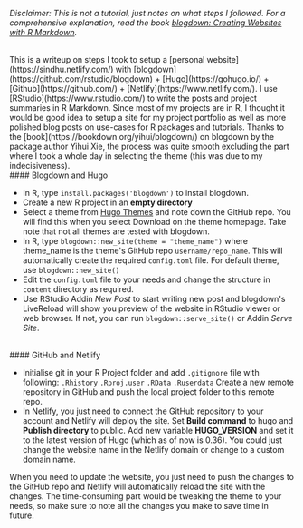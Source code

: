 <!-- 
.. title: New site with blogdown
.. slug: new-site-with-blogdown
.. date: 2018-02-13 14:27:13 UTC+08:00
.. tags: R, communication
.. category: 
.. link: 
.. description: 
.. type: text
-->

*Disclaimer: This is not a tutorial, just notes on what steps I followed. For a comprehensive explanation, read the book [blogdown: Creating Websites with R Markdown](https://bookdown.org/yihui/blogdown/).*

<br>
This is a writeup on steps I took to setup a [personal website](https://sindhu.netlify.com/) with [blogdown](https://github.com/rstudio/blogdown) + [Hugo](https://gohugo.io/) + [Github](https://github.com/) + [Netlify](https://www.netlify.com/). I use [RStudio](https://www.rstudio.com/) to write the posts and project summaries in R Markdown. Since most of my projects are in R, I thought it would be good idea to setup a site for my project portfolio as well as more polished blog posts on use-cases for R packages and tutorials. Thanks to the [book](https://bookdown.org/yihui/blogdown/) on blogdown by the package author Yihui Xie, the process was quite smooth excluding the part where I took a whole day in selecting the theme (this was due to my indecisiveness). 

<br>
#### Blogdown and Hugo 

- In R, type `install.packages('blogdown')` to install blogdown. 
- Create a new R project in an **empty directory** 
- Select a theme from [Hugo Themes](https://themes.gohugo.io/) and note down the GitHub repo. You will find this when you select Download on the theme homepage. Take note that not all themes are tested with blogdown. 
- In R, type `blogdown::new_site(theme = "theme_name")` where theme_name is the theme's GitHub repo `username/repo_name`. This will automatically create the required `config.toml` file. For default theme, use `blogdown::new_site()`
- Edit the `config.toml` file to your needs and change the structure in `content` directory as required. 
- Use RStudio Addin *New Post* to start writing new post and blogdown's LiveReload will show you preview of the website in RStudio viewer or web browser. If not, you can run `blogdown::serve_site()` or Addin *Serve Site*.

<br>
#### GitHub and Netlify

- Initialise git in your R Project folder and add `.gitignore` file with following: 
`.Rhistory`
`.Rproj.user`
`.RData`
`.Ruserdata`
Create a new remote repository in GitHub and push the local project folder to this remote repo. 
- In Netlify, you just need to connect the GitHub repository to your account and Netlify will deploy the site. Set **Build command** to hugo and **Publish directory** to public. Add new variable **HUGO_VERSION** and set it to the latest version of Hugo (which as of now is 0.36). You could just change the website name in the Netlify domain or change to a custom domain name. 

When you need to update the website, you just need to push the changes to the GitHub repo and Netlify will automatically reload the site with the changes. The time-consuming part would be tweaking the theme to your needs, so make sure to note all the changes you make to save time in future.